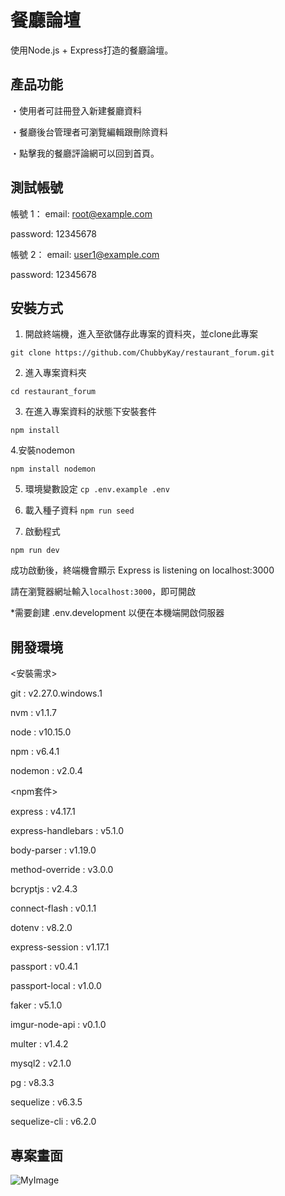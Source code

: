 # 餐廳論壇 
使用Node.js + Express打造的餐廳論壇。

## 產品功能 
・使用者可註冊登入新建餐廳資料

・餐廳後台管理者可瀏覽編輯跟刪除資料

・點擊我的餐廳評論網可以回到首頁。

## 測試帳號

帳號 1：
email: root@example.com

password: 12345678


帳號 2：
email: user1@example.com

password: 12345678



## 安裝方式 
1. 開啟終端機，進入至欲儲存此專案的資料夾，並clone此專案

`git clone https://github.com/ChubbyKay/restaurant_forum.git`

2. 進入專案資料夾

`cd restaurant_forum `

3. 在進入專案資料的狀態下安裝套件

`npm install`

4.安裝nodemon

`npm install nodemon`

5. 環境變數設定
`cp .env.example .env`

6. 載入種子資料
`npm run seed`

7. 啟動程式

`npm run dev`

成功啟動後，終端機會顯示 Express is listening on localhost:3000

請在瀏覽器網址輸入` localhost:3000 `，即可開啟

*需要創建 .env.development 以便在本機端開啟伺服器


## 開發環境

<安裝需求>

git : v2.27.0.windows.1

nvm : v1.1.7

node : v10.15.0

npm : v6.4.1

nodemon : v2.0.4

<npm套件>

express : v4.17.1

express-handlebars : v5.1.0

body-parser : v1.19.0

method-override : v3.0.0

bcryptjs : v2.4.3

connect-flash : v0.1.1

dotenv : v8.2.0

express-session : v1.17.1

passport : v0.4.1

passport-local : v1.0.0

faker : v5.1.0

imgur-node-api : v0.1.0

multer : v1.4.2

mysql2 : v2.1.0

pg : v8.3.3

sequelize : v6.3.5

sequelize-cli : v6.2.0


## 專案畫面
![MyImage](https://upload.cc/i1/2020/09/11/RrG6fy.jpg
)